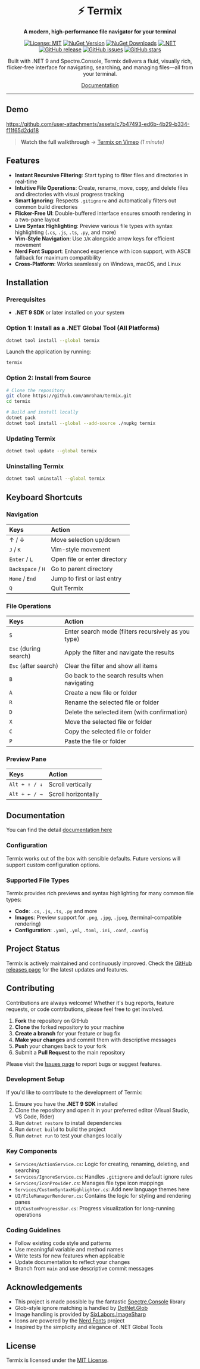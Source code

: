 <div align="center">

# ⚡️ Termix 

**A modern, high-performance file navigator for your terminal**

[![License: MIT](https://img.shields.io/badge/License-MIT-blue.svg)](./LICENSE.txt)
[![NuGet Version](https://img.shields.io/nuget/v/Termix)](https://www.nuget.org/packages/Termix/)
[![NuGet Downloads](https://img.shields.io/nuget/dt/Termix)](https://www.nuget.org/packages/Termix/)
[![.NET](https://img.shields.io/badge/.NET-9.0-purple)](https://dotnet.microsoft.com/)
[![GitHub release](https://img.shields.io/github/release/amrohan/termix.svg)](https://GitHub.com/amrohan/termix/releases/)
[![GitHub issues](https://img.shields.io/github/issues/amrohan/termix.svg)](https://GitHub.com/amrohan/termix/issues/)
[![GitHub stars](https://img.shields.io/github/stars/amrohan/termix.svg?style=social&label=Star)](https://GitHub.com/amrohan/termix/stargazers/)

Built with .NET 9 and Spectre.Console, Termix delivers a fluid, visually rich, flicker-free interface for navigating, searching, and managing files—all from your terminal.

[Documentation](https://termix.pages.dev)

</div>

---

##  Demo


https://github.com/user-attachments/assets/c7b47493-ed6b-4b29-b334-f11f65d2dd18



> **Watch the full walkthrough** → [Termix on Vimeo](https://vimeo.com/1105824424) *(1 minute)*

##  Features

-  **Instant Recursive Filtering**: Start typing to filter files and directories in real-time
-  **Intuitive File Operations**: Create, rename, move, copy, and delete files and directories with visual progress tracking
-  **Smart Ignoring**: Respects `.gitignore` and automatically filters out common build directories
-  **Flicker-Free UI**: Double-buffered interface ensures smooth rendering in a two-pane layout
-  **Live Syntax Highlighting**: Preview various file types with syntax highlighting (`.cs`, `.js`, `.ts`, `.py`, and more)
-  **Vim-Style Navigation**: Use `J`/`K` alongside arrow keys for efficient movement
-  **Nerd Font Support**: Enhanced experience with icon support, with ASCII fallback for maximum compatibility
-  **Cross-Platform**: Works seamlessly on Windows, macOS, and Linux

##  Installation

### Prerequisites

- **.NET 9 SDK** or later installed on your system

### Option 1: Install as a .NET Global Tool (All Platforms)

```bash
dotnet tool install --global termix
```

Launch the application by running:

```bash
termix
```

### Option 2: Install from Source

```bash
# Clone the repository
git clone https://github.com/amrohan/termix.git
cd termix

# Build and install locally
dotnet pack
dotnet tool install --global --add-source ./nupkg termix
```

### Updating Termix

```bash
dotnet tool update --global termix
```

### Uninstalling Termix

```bash
dotnet tool uninstall --global termix
```

##  Keyboard Shortcuts

### Navigation

| Keys              | Action                       |
|:------------------|:-----------------------------|
| ↑ / ↓             | Move selection up/down       |
| `J` / `K`         | Vim-style movement           |
| `Enter` / `L`     | Open file or enter directory |
| `Backspace` / `H` | Go to parent directory       |
| `Home` / `End`    | Jump to first or last entry  |
| `Q`               | Quit Termix                  |

### File Operations

| Keys                  | Action                                              |
|:----------------------|:----------------------------------------------------|
| `S`                   | Enter search mode (filters recursively as you type) |
| `Esc` (during search) | Apply the filter and navigate the results           |
| `Esc` (after search)  | Clear the filter and show all items                 |
| `B`                   | Go back to the search results when navigating       |
| `A`                   | Create a new file or folder                         |
| `R`                   | Rename the selected file or folder                  |
| `D`                   | Delete the selected item (with confirmation)        |
| `X`                   | Move the selected file or folder                    |
| `C`                   | Copy the selected file or folder                    |
| `P`                   | Paste the file or folder                            |

### Preview Pane

| Keys          | Action              |
|:--------------|:--------------------|
| `Alt + ↑ / ↓` | Scroll vertically   |
| `Alt + ← / →` | Scroll horizontally |

##  Documentation
You can find the detail [documentation here](https://termix.pages.dev)

### Configuration

Termix works out of the box with sensible defaults. Future versions will support custom configuration options.

### Supported File Types

Termix provides rich previews and syntax highlighting for many common file types:

- **Code**: `.cs`, `.js`, `.ts`, `.py`  and more
- **Images**: Preview support for `.png`, `.jpg`, `.jpeg`, (terminal-compatible rendering)
- **Configuration**: `.yaml`, `.yml`, `.toml`, `.ini`, `.conf`, `.config`

##  Project Status

Termix is actively maintained and continuously improved. Check the [GitHub releases page](https://github.com/amrohan/termix/releases) for the latest updates and features.

##  Contributing

Contributions are always welcome! Whether it's bug reports, feature requests, or code contributions, please feel free to get involved.

1. **Fork** the repository on GitHub
2. **Clone** the forked repository to your machine
3. **Create a branch** for your feature or bug fix
4. **Make your changes** and commit them with descriptive messages
5. **Push** your changes back to your fork
6. Submit a **Pull Request** to the main repository

Please visit the [Issues page](https://github.com/amrohan/termix/issues) to report bugs or suggest features.

### Development Setup

If you'd like to contribute to the development of Termix:

1. Ensure you have the **.NET 9 SDK** installed
2. Clone the repository and open it in your preferred editor (Visual Studio, VS Code, Rider)
3. Run `dotnet restore` to install dependencies
4. Run `dotnet build` to build the project
5. Run `dotnet run` to test your changes locally

### Key Components

- `Services/ActionService.cs`: Logic for creating, renaming, deleting, and searching
- `Services/IgnoreService.cs`: Handles `.gitignore` and default ignore rules
- `Services/IconProvider.cs`: Manages file type icon mappings
- `Services/CustomSyntaxHighlighter.cs`: Add new language themes here
- `UI/FileManagerRenderer.cs`: Contains the logic for styling and rendering panes
- `UI/CustomProgressBar.cs`: Progress visualization for long-running operations

### Coding Guidelines

- Follow existing code style and patterns
- Use meaningful variable and method names
- Write tests for new features when applicable
- Update documentation to reflect your changes
- Branch from `main` and use descriptive commit messages

##  Acknowledgements

- This project is made possible by the fantastic [Spectre.Console](https://spectreconsole.net/) library
- Glob-style ignore matching is handled by [DotNet.Glob](https://github.com/dazinator/DotNet.Glob)
- Image handling is provided by [SixLabors.ImageSharp](https://github.com/SixLabors/ImageSharp)
- Icons are powered by the [Nerd Fonts](https://www.nerdfonts.com/) project
- Inspired by the simplicity and elegance of .NET Global Tools

##  License

Termix is licensed under the [MIT License](./LICENSE.txt).
